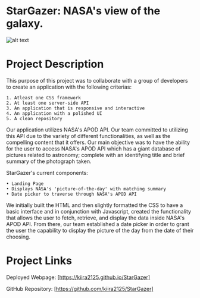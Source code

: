 # StarGazer: NASA's view of the galaxy.
![alt text]('https://github.com/kiira2125/StarGazer/blob/main/assets/landing%20page%20screenshot.PNG?raw=true')

# Project Description

This purpose of this project was to collaborate with a group of developers to create an application with the following criterias:

```
1. Atleast one CSS framework
2. At least one server-side API
3. An application that is responsive and interactive
4. An application with a polished UI
5. A clean repository
```

Our application utilizes NASA's APOD API. Our team committed to utilizing this API due to the variety of different functionalities, as well as the compelling content that it offers. Our main objective was to have the ability for the user to access NASA's APOD API which has a giant database of pictures related to astronomy; complete with an identifying title and brief summary of the photograph taken.

StarGazer's current components: 

```
• Landing Page
• Displays NASA's 'picture-of-the-day' with matching summary
• Date picker to traverse through NASA's APOD API 
```

We initially built the HTML and then slightly formatted the CSS to have a basic interface and in conjunction with Javascript, created the functionality that allows the user to fetch, retrieve, and display the data inside NASA's APOD API. From there, our team established a date picker in order to grant the user the capability to display the picture of the day from the date of their choosing.

# Project Links

Deployed Webpage:
[https://kiira2125.github.io/StarGazer]

GitHub Repository:
[https://github.com/kiira2125/StarGazer]

